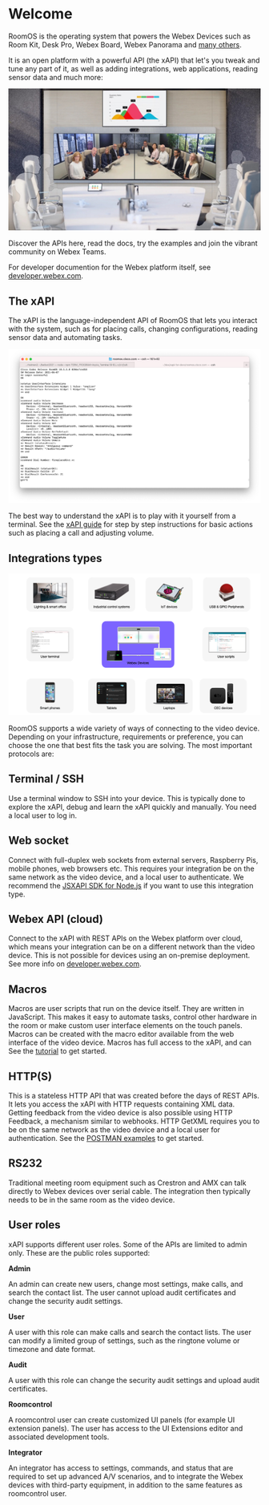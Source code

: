 # Welcome

RoomOS is the operating system that powers the Webex Devices such as Room Kit, Desk Pro, Webex Board, Webex Panorama and [many others](https://projectworkplace.cisco.com/).

It is an open platform with a powerful API (the xAPI) that let's you tweak and tune any part of it, as well as adding integrations, web applications, reading sensor data and much more:

<img src="/doc/images/meetingroom2.jpg" />

Discover the APIs here, read the docs, try the examples and join the vibrant community on Webex Teams.

For developer documention for the Webex platform itself, see [developer.webex.com](https://developer.webex.com).

## The xAPI

The xAPI is the language-independent API of RoomOS that lets you interact with the system, such as for placing calls, changing configurations, reading sensor data and automating tasks.

<img src="/doc/images/tshell.png" />

The best way to understand the xAPI is to play with it yourself from a terminal. See the [xAPI guide](doc/TechDocs/xAPI) for step by step instructions for basic actions such as placing a call and adjusting volume.

## Integrations types

<img src="/doc/images/integrations.png" />

RoomOS supports a wide variety of ways of connecting to the video device. Depending on your infrastructure, requirements or preference, you can choose the one that best fits the task you are solving. The most important protocols are:

## Terminal / SSH

Use a terminal window to SSH into your device. This is typically done to explore the xAPI, debug and learn the xAPI quickly and manually. You need a local user to log in.

## Web socket

Connect with full-duplex web sockets from external servers, Raspberry Pis, mobile phones, web browsers etc. This requires your integration be on the same network as the video device, and a local user to authenticate. We recommend the [JSXAPI SDK for Node.js](/doc/JSXAPI/Intro.md) if you want to use this integration type.

## Webex API (cloud)

Connect to the xAPI with REST APIs on the Webex platform over cloud, which means your integration can be on a different network than the video device. This is not possible for devices using an on-premise deployment. See more info on [developer.webex.com](https://developer.webex.com/docs/api/v1/xapi).

## Macros

Macros are user scripts that run on the device itself. They are written in JavaScript. This makes it easy to automate tasks, control other hardware in the room or make custom user interface elements on the touch panels. Macros can be created with the macro editor available from the web interface of the video device. Macros has full access to the xAPI, and can  See the [tutorial](/doc/MacroTutorial) to get started.

## HTTP(S)

This is a stateless HTTP API that was created before the days of REST APIs. It lets you access the xAPI with HTTP requests containing XML data. Getting feedback from the video device is also possible using HTTP Feedback, a mechanism similar to webhooks. HTTP GetXML requires you to be on the same network as the video device and a local user for authentication. See the [POSTMAN examples](https://github.com/CiscoDevNet/postman-xapi) to get started.

## RS232

Traditional meeting room equipment such as Crestron and AMX can talk directly to Webex devices over serial cable. The integration then typically needs to be in the same room as the video device.

## User roles

xAPI supports different user roles. Some of the APIs are limited to admin only. These are the public roles supported:

**Admin**

An admin can create new users, change most settings, make calls, and search the contact list. The user cannot upload audit certificates and change the security audit settings.

**User**

A user with this role can make calls and search the contact lists. The user can modify a limited group of settings, such as the ringtone volume or timezone and date format.

**Audit**

A user with this role can change the security audit settings and upload audit certificates.

**Roomcontrol**

A roomcontrol user can create customized UI panels (for example UI extension panels). The user has access to the UI Extensions editor and associated development tools.

**Integrator**

An integrator has access to settings, commands, and status that are required to set up advanced A/V scenarios, and to integrate the Webex devices with third-party equipment, in addition to the same features as roomcontrol user.


<!--
## Deployments (onprem, cloud, edge)
## User roles
-->

